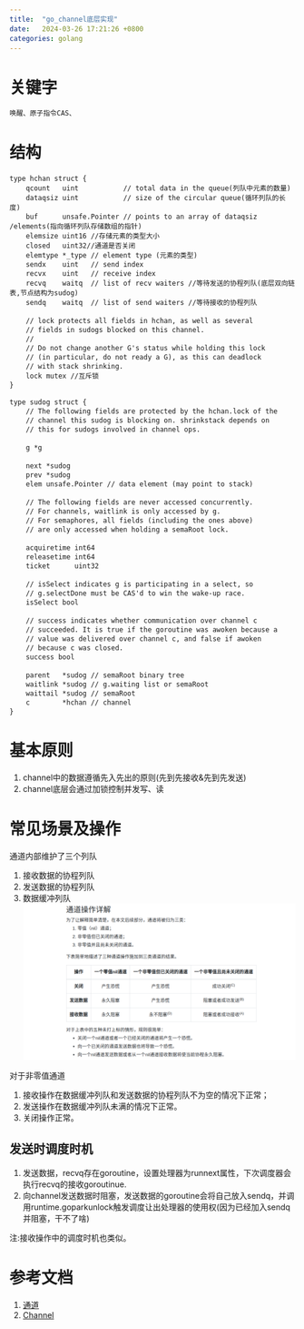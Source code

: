```yaml
---
title:  "go_channel底层实现"
date:   2024-03-26 17:21:26 +0800
categories: golang
---
```


# 关键字
```txt
唤醒、原子指令CAS、
```

# 结构
```golang
type hchan struct {
	qcount   uint           // total data in the queue(列队中元素的数量)
	dataqsiz uint           // size of the circular queue(循环列队的长度)
	buf      unsafe.Pointer // points to an array of dataqsiz /elements(指向循环列队存储数组的指针)
	elemsize uint16 //存储元素的类型大小
	closed   uint32//通道是否关闭
	elemtype *_type // element type (元素的类型)
	sendx    uint   // send index 
	recvx    uint   // receive index
	recvq    waitq  // list of recv waiters //等待发送的协程列队(底层双向链表,节点结构为sudog)
	sendq    waitq  // list of send waiters //等待接收的协程列队

	// lock protects all fields in hchan, as well as several
	// fields in sudogs blocked on this channel.
	//
	// Do not change another G's status while holding this lock
	// (in particular, do not ready a G), as this can deadlock
	// with stack shrinking.
	lock mutex //互斥锁
}
```

```golang
type sudog struct {
	// The following fields are protected by the hchan.lock of the
	// channel this sudog is blocking on. shrinkstack depends on
	// this for sudogs involved in channel ops.

	g *g

	next *sudog
	prev *sudog
	elem unsafe.Pointer // data element (may point to stack)

	// The following fields are never accessed concurrently.
	// For channels, waitlink is only accessed by g.
	// For semaphores, all fields (including the ones above)
	// are only accessed when holding a semaRoot lock.

	acquiretime int64
	releasetime int64
	ticket      uint32

	// isSelect indicates g is participating in a select, so
	// g.selectDone must be CAS'd to win the wake-up race.
	isSelect bool

	// success indicates whether communication over channel c
	// succeeded. It is true if the goroutine was awoken because a
	// value was delivered over channel c, and false if awoken
	// because c was closed.
	success bool

	parent   *sudog // semaRoot binary tree
	waitlink *sudog // g.waiting list or semaRoot
	waittail *sudog // semaRoot
	c        *hchan // channel
}
```

# 基本原则
1. channel中的数据遵循先入先出的原则(先到先接收&先到先发送)
2. channel底层会通过加锁控制并发写、读

# 常见场景及操作
通道内部维护了三个列队
1. 接收数据的协程列队
2. 发送数据的协程列队
3. 数据缓冲列队
![](/assets/img/channel.png)


对于非零值通道
1. 接收操作在数据缓冲列队和发送数据的协程列队不为空的情况下正常；
2. 发送操作在数据缓冲列队未满的情况下正常。
3. 关闭操作正常。

## 发送时调度时机
1. 发送数据，recvq存在goroutine，设置处理器为runnext属性，下次调度器会执行recvq的接收goroutinue.
2. 向channel发送数据时阻塞，发送数据的goroutine会将自己放入sendq，并调用runtime.goparkunlock触发调度让出处理器的使用权(因为已经加入sendq并阻塞，干不了啥)

注:接收操作中的调度时机也类似。

# 参考文档
1. [通道](https://gfw.go101.org/article/channel.html)
2. [Channel](https://draveness.me/golang/docs/part3-runtime/ch06-concurrency/golang-channel/)